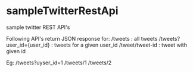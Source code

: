 # sampleTwitterRestApi
sample twitter REST API's

Following API's return JSON response for:
/tweets : all tweets
/tweets?user_id={user_id} : tweets for a given user_id
/tweet/tweet-id : tweet with given id

Eg: 
/tweets?uyser_id=1
/tweets/1
/tweets/2


